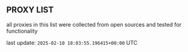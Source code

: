 ## PROXY LIST

all proxies in this list were collected from open sources and tested for functionality

last update: `2025-02-10 18:03:55.196415+00:00` UTC
